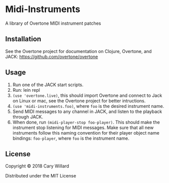 # Midi-Instruments

A library of Overtone MIDI instrument patches

## Installation

See the Overtone project for documentation on Clojure, Overtone, and JACK: https://github.com/overtone/overtone 

## Usage

1. Run one of the JACK start scripts.
2. Run: lein repl
3. `(use 'overtone.live)`, this should import Overtone and connect to Jack on Linux or mac, see the Overtone project for better intructions.
4. `(use 'midi-instruments.foo)`, where `foo` is the desired instrument name.
5. Send MIDI messages to any channel in JACK, and listen to the playback through JACK.
6. When done, run `(midi-player-stop foo-player)`. This should make the instrument stop listening for MIDI messages. Make sure that all new instruments follow this naming convention for their player object name bindings: `foo-player`, where `foo` is the instrument name.

## License

Copyright © 2018 Cary Willard

Distributed under the MIT License

